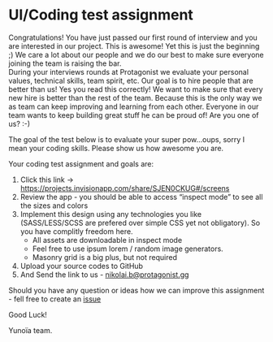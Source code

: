 # UI/Coding test assignment
Congratulations! You have just passed our first round of interview and you are interested in our project. This is awesome!
Yet this is just the beginning ;) We care a lot about our people and we do our best to make sure everyone joining the team is raising the bar.  
During your interviews rounds at Protagonist we evaluate your personal values, technical skills, team spirit, etc. Our goal is to hire people that are better than us! Yes you read this correctly! 
We want to make sure that every new hire is better than the rest of the team. Because this is the only way we as team can keep improving and learning from each other. Everyone in our team wants to keep building great stuff he can be proud of! Are you one of us? :-) 

The goal of the test below is to evaluate your super pow...oups, sorry I mean your coding skills. Please show us how awesome you are.

Your coding test assignment and goals are:
1. Click this link -> https://projects.invisionapp.com/share/SJEN0CKUG#/screens
2. Review the app - you should be able to access “inspect mode” to see all the sizes and colors
3. Implement this design using any technologies you like (SASS/LESS/SCSS are prefered over simple CSS yet not obligatory). So  you have complitly freedom here.
   * All assets are downloadable in inspect mode
   * Feel free to use ipsum lorem / random image generators. 
   * Masonry grid is a big plus, but not required
4. Upload your source codes to GitHub
5. And Send the link to us - nikolai.b@protagonist.gg

Should you have any question or ideas how we can improve this assignment - fell free to create an [issue](https://github.com/Yunoia/ui-coder-assignment/issues/new)

Good Luck!

Yunoïa team.
